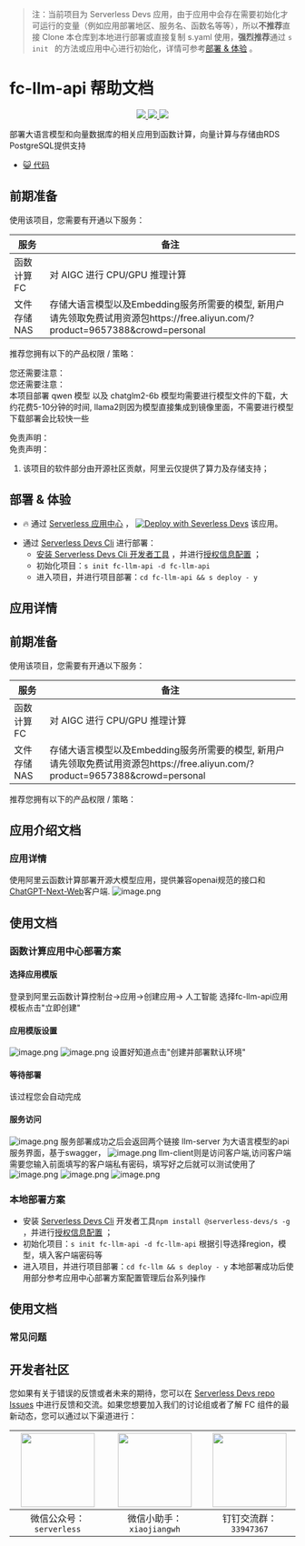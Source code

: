 
> 注：当前项目为 Serverless Devs 应用，由于应用中会存在需要初始化才可运行的变量（例如应用部署地区、服务名、函数名等等），所以**不推荐**直接 Clone 本仓库到本地进行部署或直接复制 s.yaml 使用，**强烈推荐**通过 `s init ` 的方法或应用中心进行初始化，详情可参考[部署 & 体验](#部署--体验) 。

# fc-llm-api 帮助文档
<p align="center" class="flex justify-center">
    <a href="https://www.serverless-devs.com" class="ml-1">
    <img src="http://editor.devsapp.cn/icon?package=fc-llm-api&type=packageType">
  </a>
  <a href="http://www.devsapp.cn/details.html?name=fc-llm-api" class="ml-1">
    <img src="http://editor.devsapp.cn/icon?package=fc-llm-api&type=packageVersion">
  </a>
  <a href="http://www.devsapp.cn/details.html?name=fc-llm-api" class="ml-1">
    <img src="http://editor.devsapp.cn/icon?package=fc-llm-api&type=packageDownload">
  </a>
</p>

<description>

部署大语言模型和向量数据库的相关应用到函数计算，向量计算与存储由RDS PostgreSQL提供支持

</description>

<codeUrl>

- [:smiley_cat: 代码](https://github.com/devsapp/fc-llm-api)

</codeUrl>
<preview>



</preview>


## 前期准备

使用该项目，您需要有开通以下服务：

<service>



| 服务 |  备注  |
| --- |  --- |
| 函数计算 FC |  对 AIGC 进行 CPU/GPU 推理计算 |
| 文件存储 NAS |  存储大语言模型以及Embedding服务所需要的模型, 新用户请先领取免费试用资源包https://free.aliyun.com/?product=9657388&crowd=personal |

</service>

推荐您拥有以下的产品权限 / 策略：
<auth>
</auth>

<remark>

您还需要注意：   
您还需要注意：  
本项目部署 qwen 模型 以及 chatglm2-6b 模型均需要进行模型文件的下载，大约花费5-10分钟的时间, llama2则因为模型直接集成到镜像里面，不需要进行模型下载部署会比较快一些

</remark>

<disclaimers>

免责声明：   
免责声明：

1. 该项目的软件部分由开源社区贡献，阿里云仅提供了算力及存储支持；

</disclaimers>

## 部署 & 体验

<appcenter>
   
- :fire: 通过 [Serverless 应用中心](https://fcnext.console.aliyun.com/applications/create?template=fc-llm-api) ，
  [![Deploy with Severless Devs](https://img.alicdn.com/imgextra/i1/O1CN01w5RFbX1v45s8TIXPz_!!6000000006118-55-tps-95-28.svg)](https://fcnext.console.aliyun.com/applications/create?template=fc-llm-api) 该应用。
   
</appcenter>
<deploy>
    
- 通过 [Serverless Devs Cli](https://www.serverless-devs.com/serverless-devs/install) 进行部署：
  - [安装 Serverless Devs Cli 开发者工具](https://www.serverless-devs.com/serverless-devs/install) ，并进行[授权信息配置](https://docs.serverless-devs.com/fc/config) ；
  - 初始化项目：`s init fc-llm-api -d fc-llm-api `
  - 进入项目，并进行项目部署：`cd fc-llm-api && s deploy - y`
   
</deploy>

## 应用详情

<appdetail id="flushContent">

## 前期准备

使用该项目，您需要有开通以下服务：

| 服务 | 备注 |
| --- | --- |
| 函数计算 FC | 对 AIGC 进行 CPU/GPU 推理计算 |
| 文件存储 NAS | 存储大语言模型以及Embedding服务所需要的模型, 新用户请先领取免费试用资源包https://free.aliyun.com/?product=9657388&crowd=personal |


推荐您拥有以下的产品权限 / 策略：

## 应用介绍文档

### 应用详情

使用阿里云函数计算部署开源大模型应用，提供兼容openai规范的接口和[ChatGPT-Next-Web](https://github.com/Yidadaa/ChatGPT-Next-Web)客户端.
![image.png](https://intranetproxy.alipay.com/skylark/lark/0/2023/png/13970/1693221028075-582cc6e4-9728-4703-bde7-911bc3c6b00a.png#clientId=ude024fc4-380f-4&from=paste&height=893&id=u2439d332&originHeight=1786&originWidth=3580&originalType=binary&ratio=2&rotation=0&showTitle=false&size=5320998&status=done&style=none&taskId=u534cd37f-6b4a-4a56-bce5-ad6906be4db&title=&width=1790)

## 使用文档
### 函数计算应用中心部署方案
#### 选择应用模版
登录到阿里云函数计算控制台->应用->创建应用-> 人工智能
选择fc-llm-api应用模板点击"立即创建"

#### 应用模版设置
![image.png](https://intranetproxy.alipay.com/skylark/lark/0/2023/png/13970/1693221250389-dd37dd84-e5e9-4b85-bfc3-84073f5232dd.png#clientId=ude024fc4-380f-4&from=paste&height=402&id=u9892dffa&originHeight=804&originWidth=2916&originalType=binary&ratio=2&rotation=0&showTitle=false&size=967112&status=done&style=none&taskId=u3e9a0c04-fd9a-4598-b867-fef9c497688&title=&width=1458)
![image.png](https://intranetproxy.alipay.com/skylark/lark/0/2023/png/13970/1693221427794-2d6b9665-8c45-4f0e-929b-482e2789d8fc.png#clientId=ude024fc4-380f-4&from=paste&height=655&id=ucc1703ed&originHeight=1310&originWidth=3142&originalType=binary&ratio=2&rotation=0&showTitle=false&size=1725536&status=done&style=none&taskId=u6780c22b-479c-4be4-9bd2-7c3842e70b8&title=&width=1571)
设置好知道点击"创建并部署默认环境"
#### 等待部署
该过程您会自动完成
#### 服务访问
![image.png](https://intranetproxy.alipay.com/skylark/lark/0/2023/png/13970/1693221533357-feaf349e-0407-44a2-8bff-b96b749a9d91.png#clientId=ude024fc4-380f-4&from=paste&height=436&id=u423c1ddc&originHeight=872&originWidth=3496&originalType=binary&ratio=2&rotation=0&showTitle=false&size=1149916&status=done&style=none&taskId=u6ed8cdae-005f-4001-8460-ade73827a9d&title=&width=1748)
服务部署成功之后会返回两个链接
llm-server 为大语言模型的api服务界面，基于swagger，
![image.png](https://intranetproxy.alipay.com/skylark/lark/0/2023/png/13970/1693222399152-69e625af-13c9-4d4a-8d68-2b0475921622.png#clientId=u0542e5c1-914e-4&from=paste&height=730&id=ue7c46bb6&originHeight=1460&originWidth=2986&originalType=binary&ratio=2&rotation=0&showTitle=false&size=3207417&status=done&style=none&taskId=ud6ce1730-09f2-407c-8443-9a4723f48ea&title=&width=1493)
llm-client则是访问客户端,访问客户端需要您输入前面填写的客户端私有密码，填写好之后就可以测试使用了
![image.png](https://intranetproxy.alipay.com/skylark/lark/0/2023/png/13970/1693222348657-9108b705-410b-4e91-9615-fe57139cf51b.png#clientId=u0542e5c1-914e-4&from=paste&height=848&id=u0db11206&originHeight=1696&originWidth=3048&originalType=binary&ratio=2&rotation=0&showTitle=false&size=4148920&status=done&style=none&taskId=udfbcf199-f9a0-40a3-889a-0556486ba84&title=&width=1524)
![image.png](https://intranetproxy.alipay.com/skylark/lark/0/2023/png/13970/1693222385485-269f26cd-bf9d-48c9-b50e-2e3b6659a9aa.png#clientId=u0542e5c1-914e-4&from=paste&height=758&id=ua2f84a5f&originHeight=1516&originWidth=2292&originalType=binary&ratio=2&rotation=0&showTitle=false&size=2692422&status=done&style=none&taskId=u6ec42732-9011-4784-9d5e-b6a1f723b1b&title=&width=1146)
![image.png](https://intranetproxy.alipay.com/skylark/lark/0/2023/png/13970/1693222464449-2182d157-946a-4bae-b2ff-777e485a3de6.png#clientId=u0542e5c1-914e-4&from=paste&height=878&id=u7bdc386e&originHeight=1756&originWidth=3552&originalType=binary&ratio=2&rotation=0&showTitle=false&size=5004927&status=done&style=none&taskId=ub0203b48-815a-4a82-8558-9aef97231f7&title=&width=1776)
### 本地部署方案

- 安装 [Serverless Devs Cli](https://www.serverless-devs.com/serverless-devs/install) 开发者工具`npm install @serverless-devs/s -g`
，并进行[授权信息配置](https://docs.serverless-devs.com/fc/config) ；
- 初始化项目：`s init fc-llm-api -d fc-llm-api` 根据引导选择region，模型，填入客户端密码等
- 进入项目，并进行项目部署：`cd fc-llm && s deploy - y`
本地部署成功后使用部分参考应用中心部署方案配置管理后台系列操作


</appdetail>

## 使用文档

<usedetail id="flushContent">

### 常见问题

</usedetail>


<devgroup>


## 开发者社区

您如果有关于错误的反馈或者未来的期待，您可以在 [Serverless Devs repo Issues](https://github.com/serverless-devs/serverless-devs/issues) 中进行反馈和交流。如果您想要加入我们的讨论组或者了解 FC 组件的最新动态，您可以通过以下渠道进行：

<p align="center">  

| <img src="https://serverless-article-picture.oss-cn-hangzhou.aliyuncs.com/1635407298906_20211028074819117230.png" width="130px" > | <img src="https://serverless-article-picture.oss-cn-hangzhou.aliyuncs.com/1635407044136_20211028074404326599.png" width="130px" > | <img src="https://serverless-article-picture.oss-cn-hangzhou.aliyuncs.com/1635407252200_20211028074732517533.png" width="130px" > |
| --------------------------------------------------------------------------------------------------------------------------------- | --------------------------------------------------------------------------------------------------------------------------------- | --------------------------------------------------------------------------------------------------------------------------------- |
| <center>微信公众号：`serverless`</center>                                                                                         | <center>微信小助手：`xiaojiangwh`</center>                                                                                        | <center>钉钉交流群：`33947367`</center>                                                                                           |
</p>
</devgroup>
